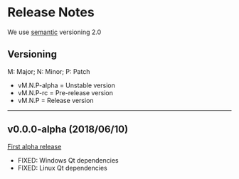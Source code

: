 # Release Notes

We use [semantic](https://semver.org/) versioning 2.0

## Versioning

M: Major; N: Minor; P: Patch

* vM.N.P-alpha = Unstable version
* vM.N.P-rc = Pre-release version
* vM.N.P = Release version

---

## v0.0.0-alpha (2018/06/10)

[First alpha release](https://github.com/EnthDev/dedicatedslave/releases/tag/0.10.0-alpha)

* FIXED: Windows Qt dependencies
* FIXED: Linux Qt dependencies
